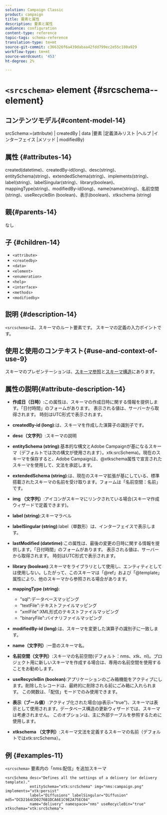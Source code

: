 ```yaml
---
solution: Campaign Classic
product: campaign
title: 要素と属性
description: 要素と属性
audience: configuration
content-type: reference
topic-tags: schema-reference
translation-type: tm+mt
source-git-commit: c366326f6a439dabaa42fdd799ec2e55c180a929
workflow-type: tm+mt
source-wordcount: '453'
ht-degree: 2%

---
```



# `<srcschema>` element  {#srcschema--element}

## コンテンツモデル{#content-model-14}

srcSchema:=(attribute) | createdBy | data |要素 |定義済みリスト |ヘルプ |インターフェイス |メソッド | modifiedBy)

## 属性 {#attributes-14}

created(datetime)、createdBy-id(long)、desc(string)、entitySchema(string)、extendedSchema(string)、implements(string)、label(string)、labelSingular(string)、library(boolean)、mappingType(string)、modifiedBy-id(long)、name(name(string)、名前空間(string)、useRecycleBin (boolean)、表示(boolean)、xtkschema (string)

## 親{#parents-14}

なし

## 子 {#children-14}

* `<attribute>`
* `<createdby>`
* `<data>`
* `<element>`
* `<enumeration>`
* `<help>`
* `<interface>`
* `<methods>`
* `<modifiedby>`

## 説明 {#description-14}

`<srcschema>`は、スキーマのルート要素です。 スキーマの定義の入力ポイントです。

## 使用と使用のコンテキスト{#use-and-context-of-use-9}

スキーマのプレゼンテーションは、[スキーマ参照](../../../configuration/using/about-schema-reference.md)と[スキーマ構造](../../../configuration/using/schema-structure.md)にあります。

## 属性の説明{#attribute-description-14}

* **作成日（日時）**:この属性は、スキーマの作成日時に関する情報を提供します。「日付時間」のフォームがあります。 表示される値は、サーバーから取得されます。 時刻はUTC形式で表示されます。
* **createdBy-id (long)**:は、スキーマを作成した演算子の識別子です。
* **desc（文字列）**:スキーマの説明
* **entitySchema (string)**:基本的な構文とAdobe Campaignが基になるスキーマ（デフォルトでは次の構文が使用されます）。xtk:srcSchema)。現在のスキーマを保存すると、Adobe Campaignは、@xtkschema属性で宣言されたスキーマを使用して、文法を承認します。
* **extendedSchema (string)**:は、現在のスキーマ拡張が基にしている、標準搭載されたスキーマの名前を受け取ります。フォームは「名前空間：名前」です。
* **img （文字列）**:アイコンがスキーマにリンクされている場合(スキーマ作成ウィザードで定義できます)。
* **label (string)**:スキーマラベル
* **labelSingular (string)**:label（単数形）は、インターフェイスで表示します。
* **lastModified (datetime)**:この属性は、最後の変更の日時に関する情報を提供します。「日付時間」のフォームがあります。 表示される値は、サーバーから取得されます。 時刻はUTC形式で表示されます。
* **library (boolean)**:スキーマをライブラリとして使用し、エンティティとしては使用しない。したがって、このスキーマは「@ref」および「@template」属性により、他のスキーマから参照される場合があります。
* **mappingType (string)**:

   * &quot;sql&quot;:データベースマッピング
   * &quot;textFile&quot;:テキストファイルマッピング
   * &quot;xmlFile&quot;:XML形式のテキストファイルマッピング
   * &quot;binaryFile&quot;:バイナリファイルマッピング

* **modifiedBy-id (long)**:は、スキーマを変更した演算子の識別子に一致します。
* **name（文字列）**:一意のスキーマ名。
* **名前空間（文字列）**:スキーマの名前空間(デフォルト：nms、xtk、nl)。プロジェクト用に新しいスキーマを作成する場合は、専用の名前空間を使用することをお勧めします。
* **useRecycleBin (boolean)**:アプリケーションのごみ箱機能をアクティブにします。削除したレコードは、最終的に削除される前にごみ箱に入れられます。 この関数は、「配信」モードでのみ使用できます。
* **表示（ブール値）**:アクティブ化された場合(@表示=&quot;true&quot;)、スキーマは表示として使用されます。データベース構造の更新ウィザードでは、スキーマは考慮されません。 このオプションは、主に外部テーブルを参照するために使用します。
* **xtkschema （文字列）**:スキーマ文法を定義するスキーマの名前（デフォルトではxtk:srcSchema）。

## 例 {#examples-11}

`<srcschema>` 要素内の「nms:配信」を追加スキーマ

```
<srcSchema desc="Defines all the settings of a delivery (or delivery template)."  
           entitySchema="xtk:srcSchema" img="nms:campaign.png" implements="xtk:persist" 
           label="Diffusions" labelSingular="Diffusion" md5="DCD2164CD0276B1DCA6E1C9E2A75EC04"
           name="delivery" namespace="nms" useRecycleBin="true" xtkschema="xtk:srcSchema">
```
